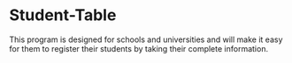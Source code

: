 # Student-Table

This program is designed
for schools and universities 
and will make it easy 
for them to register 
their students by taking 
their complete information.
